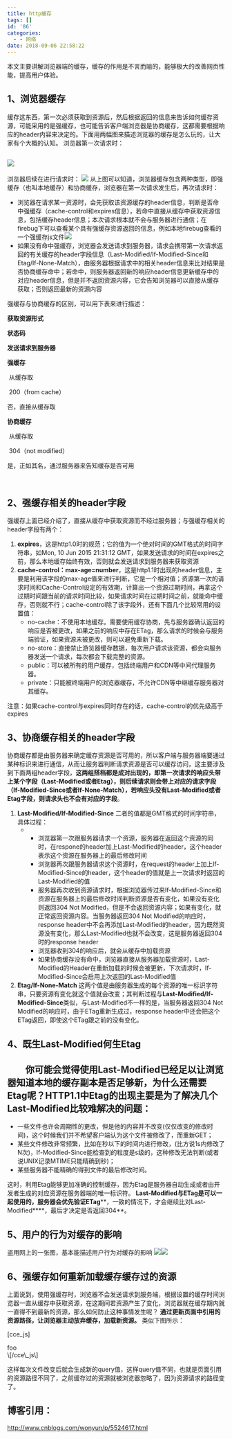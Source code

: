 ```yaml
---
title: http缓存
tags: []
id: '86'
categories:
  - - 网络
date: 2018-09-06 22:58:22
---
```


本文主要讲解浏览器端的缓存，缓存的作用是不言而喻的，能够极大的改善网页性能，提高用户体验。

## **1、浏览器缓存**

缓存这东西，第一次必须获取到资源后，然后根据返回的信息来告诉如何缓存资源，可能采用的是强缓存，也可能告诉客户端浏览器是协商缓存，这都需要根据响应的header内容来决定的。下面用两幅图来描述浏览器的缓存是怎么玩的，让大家有个大概的认知。 浏览器第一次请求时：

## **![](http://jindk.wang/blog/wp-content/uploads/2018/09/408483-20160525182843100-1556227104-300x269.png)**

浏览器后续在进行请求时： ![](http://jindk.wang/blog/wp-content/uploads/2018/09/408483-20160525182943272-204994049-300x286.png) 从上图可以知道，浏览器缓存包含两种类型，即强缓存（也叫本地缓存）和协商缓存，浏览器在第一次请求发生后，再次请求时：

*   浏览器在请求某一资源时，会先获取该资源缓存的header信息，判断是否命中强缓存（cache-control和expires信息），若命中直接从缓存中获取资源信息，包括缓存header信息；本次请求根本就不会与服务器进行通信；在firebug下可以查看某个具有强缓存资源返回的信息，例如本地firebug查看的一个强缓存js文件![](http://jindk.wang/blog/wp-content/uploads/2018/09/15362456301-300x211.png)
*   如果没有命中强缓存，浏览器会发送请求到服务器，请求会携带第一次请求返回的有关缓存的header字段信息（Last-Modified/If-Modified-Since和Etag/If-None-Match），由服务器根据请求中的相关header信息来比对结果是否协商缓存命中；若命中，则服务器返回新的响应header信息更新缓存中的对应header信息，但是并不返回资源内容，它会告知浏览器可以直接从缓存获取；否则返回最新的资源内容

强缓存与协商缓存的区别，可以用下表来进行描述：

**获取资源形式**

**状态码**

**发送请求到服务器**

**强缓存**

 从缓存取

 200（from cache）

否，直接从缓存取

**协商缓存**

 从缓存取

 304（not modified）

是，正如其名，通过服务器来告知缓存是否可用

 

## **2、强缓存相关的header字段**

强缓存上面已经介绍了，直接从缓存中获取资源而不经过服务器；与强缓存相关的header字段有两个：

1.  **expires**，这是http1.0时的规范；它的值为一个绝对时间的GMT格式的时间字符串，如Mon, 10 Jun 2015 21:31:12 GMT，如果发送请求的时间在expires之前，那么本地缓存始终有效，否则就会发送请求到服务器来获取资源
2.  **cache-control：max-age=number**，这是http1.1时出现的header信息，主要是利用该字段的max-age值来进行判断，它是一个相对值；资源第一次的请求时间和Cache-Control设定的有效期，计算出一个资源过期时间，再拿这个过期时间跟当前的请求时间比较，如果请求时间在过期时间之前，就能命中缓存，否则就不行；cache-control除了该字段外，还有下面几个比较常用的设置值：
    *   no-cache：不使用本地缓存。需要使用缓存协商，先与服务器确认返回的响应是否被更改，如果之前的响应中存在ETag，那么请求的时候会与服务端验证，如果资源未被更改，则可以避免重新下载。
    *   no-store：直接禁止游览器缓存数据，每次用户请求该资源，都会向服务器发送一个请求，每次都会下载完整的资源。
    *   public：可以被所有的用户缓存，包括终端用户和CDN等中间代理服务器。
    *   private：只能被终端用户的浏览器缓存，不允许CDN等中继缓存服务器对其缓存。

注意：如果cache-control与expires同时存在的话，cache-control的优先级高于expires

## **3、协商缓存相关的header字段**

协商缓存都是由服务器来确定缓存资源是否可用的，所以客户端与服务器端要通过某种标识来进行通信，从而让服务器判断请求资源是否可以缓存访问，这主要涉及到下面两组header字段，**这两组搭档都是成对出现的，即第一次请求的响应头带上某个字段（Last-Modified或者Etag），则后续请求则会带上对应的请求字段（If-Modified-Since或者If-None-Match），若响应头没有Last-Modified或者Etag字段，则请求头也不会有对应的字段**。

1.  **Last-Modified/If-Modified-Since** 二者的值都是GMT格式的时间字符串，具体过程：
    *   *   浏览器第一次跟服务器请求一个资源，服务器在返回这个资源的同时，在respone的header加上Last-Modified的header，这个header表示这个资源在服务器上的最后修改时间
        *   浏览器再次跟服务器请求这个资源时，在request的header上加上If-Modified-Since的header，这个header的值就是上一次请求时返回的Last-Modified的值
        *   服务器再次收到资源请求时，根据浏览器传过来If-Modified-Since和资源在服务器上的最后修改时间判断资源是否有变化，如果没有变化则返回304 Not Modified，但是不会返回资源内容；如果有变化，就正常返回资源内容。当服务器返回304 Not Modified的响应时，response header中不会再添加Last-Modified的header，因为既然资源没有变化，那么Last-Modified也就不会改变，这是服务器返回304时的response header
        *   浏览器收到304的响应后，就会从缓存中加载资源
        *   如果协商缓存没有命中，浏览器直接从服务器加载资源时，Last-Modified的Header在重新加载的时候会被更新，下次请求时，If-Modified-Since会启用上次返回的Last-Modified值
2.  **Etag/If-None-Match** 这两个值是由服务器生成的每个资源的唯一标识字符串，只要资源有变化就这个值就会改变；其判断过程与**Last-Modified/If-Modified-Since**类似，与Last-Modified不一样的是，当服务器返回304 Not Modified的响应时，由于ETag重新生成过，response header中还会把这个ETag返回，即使这个ETag跟之前的没有变化。

## **4、既生Last-Modified何生Etag**

## 　　你可能会觉得使用Last-Modified已经足以让浏览器知道本地的缓存副本是否足够新，为什么还需要Etag呢？HTTP1.1中Etag的出现主要是为了解决几个Last-Modified比较难解决的问题：

*   一些文件也许会周期性的更改，但是他的内容并不改变(仅仅改变的修改时间)，这个时候我们并不希望客户端认为这个文件被修改了，而重新GET；
*   某些文件修改非常频繁，比如在秒以下的时间内进行修改，(比方说1s内修改了N次)，If-Modified-Since能检查到的粒度是s级的，这种修改无法判断(或者说UNIX记录MTIME只能精确到秒)；
*   某些服务器不能精确的得到文件的最后修改时间。

这时，利用Etag能够更加准确的控制缓存，因为Etag是服务器自动生成或者由开发者生成的对应资源在服务器端的唯一标识符。 **Last-Modified****与ETag****是可以一起使用的，服务器会优先验证ETag****，一致的情况下，才会继续比对Last-Modified****，最后才决定是否返回304**。

## **5、用户的行为对缓存的影响**

盗用网上的一张图，基本能描述用户行为对缓存的影响 ![](https://images2015.cnblogs.com/blog/408483/201605/408483-20160525202949975-1541314356.png)![](http://jindk.wang/blog/wp-content/uploads/2018/09/408483-20160525202949975-1541314356-300x96.png)

## **6、强缓存如何重新加载缓存缓存过的资源**

上面说到，使用强缓存时，浏览器不会发送请求到服务端，根据设置的缓存时间浏览器一直从缓存中获取资源，在这期间若资源产生了变化，浏览器就在缓存期内就一直得不到最新的资源，那么如何防止这种事情发生呢？ **通过更新页面中引用的资源路径，让浏览器主动放弃缓存，加载新资源。** 类似下图所示：

\[cce\_js\]
<link rel="stylesheet" href="a.css?v1.0.0"/>
<div class="foo">foo</div>
\[/cce\_js\]

这样每次文件改变后就会生成新的query值，这样query值不同，也就是页面引用的资源路径不同了，之前缓存过的资源就被浏览器忽略了，因为资源请求的路径变了。  

## **博客引用：**

http://www.cnblogs.com/wonyun/p/5524617.html
